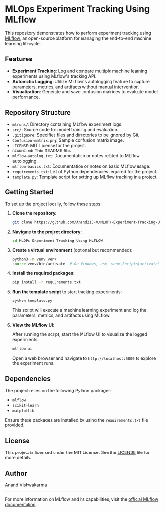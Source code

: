 # MLOps Experiment Tracking Using MLflow

This repository demonstrates how to perform experiment tracking using [MLflow](https://mlflow.org/), an open-source platform for managing the end-to-end machine learning lifecycle.

## Features

- **Experiment Tracking**: Log and compare multiple machine learning experiments using MLflow's tracking API.
- **Automatic Logging**: Utilize MLflow's autologging feature to capture parameters, metrics, and artifacts without manual intervention.
- **Visualization**: Generate and save confusion matrices to evaluate model performance.

## Repository Structure

- `mlruns/`: Directory containing MLflow experiment logs.
- `src/`: Source code for model training and evaluation.
- `.gitignore`: Specifies files and directories to be ignored by Git.
- `Confusion-matrix.png`: Sample confusion matrix image.
- `LICENSE`: MIT License for the project.
- `README.md`: This README file.
- `mlflow-autolog.txt`: Documentation or notes related to MLflow autologging.
- `mlflow-basics.txt`: Documentation or notes on basic MLflow usage.
- `requirements.txt`: List of Python dependencies required for the project.
- `template.py`: Template script for setting up MLflow tracking in a project.

## Getting Started

To set up the project locally, follow these steps:

1. **Clone the repository**:

   ```bash
   git clone https://github.com/Anand21J-V/MLOPs-Experiment-Tracking-Using-MLFLOW.git
   ```

2. **Navigate to the project directory**:

   ```bash
   cd MLOPs-Experiment-Tracking-Using-MLFLOW
   ```

3. **Create a virtual environment** (optional but recommended):

   ```bash
   python3 -m venv venv
   source venv/bin/activate  # On Windows, use 'venv\Scripts\activate'
   ```

4. **Install the required packages**:

   ```bash
   pip install -r requirements.txt
   ```

5. **Run the template script** to start tracking experiments:

   ```bash
   python template.py
   ```

   This script will execute a machine learning experiment and log the parameters, metrics, and artifacts using MLflow.

6. **View the MLflow UI**:

   After running the script, start the MLflow UI to visualize the logged experiments:

   ```bash
   mlflow ui
   ```

   Open a web browser and navigate to `http://localhost:5000` to explore the experiment runs.

## Dependencies

The project relies on the following Python packages:

- `mlflow`
- `scikit-learn`
- `matplotlib`

Ensure these packages are installed by using the `requirements.txt` file provided.

## License

This project is licensed under the MIT License. See the [LICENSE](LICENSE) file for more details.

## Author

Anand Vishwakarma

---

For more information on MLflow and its capabilities, visit the [official MLflow documentation](https://mlflow.org/docs/latest/index.html). 
